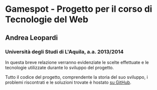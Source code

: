 # Gamespot - Progetto per il corso di Tecnologie del Web 
## Andrea Leopardi
### Università degli Studi di L'Aquila, a.a. 2013/2014

In questa breve relazione verranno evidenziate le scelte effettuate e le
tecnologie utilizzate durante lo sviluppo del progetto.

Tutto il codice del progetto, comprendente la storia del suo sviluppo, i
problemi riscontrati e le soluzioni trovate è hostato [su GitHub][repo].

[repo]: https://github.com/whatyouhide/gamespot
